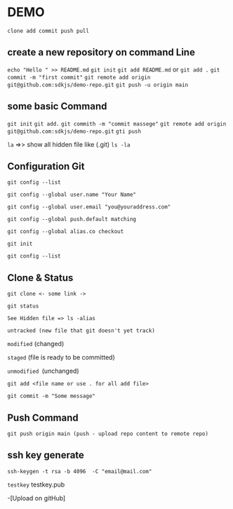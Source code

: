 # DEMO

`clone
add
commit
push
pull
`

## create a new repository on command Line

`echo "Hello " >> README.md`
`git init`
`git add README.md` or `git add .`
`git commit -m "first commit"`
`git remote add origin git@github.com:sdkjs/demo-repo.git`
`git push -u origin main`

## some basic Command

`git init`
`git add.`
`git commith -m "commit massege"`
`git remote add origin git@github.com:sdkjs/demo-repo.git`
`gti push`

`la` =>> show all hidden file like (.git)
`ls -la`

## Configuration Git

`git config --list`

`git config --global user.name "Your Name"`

`git config --global user.email "you@youraddress.com"`

`git config --global push.default matching`

`git config --global alias.co checkout`

`git init`

`git config --list`

## Clone & Status

`git clone <- some link ->`

`git status`

`See Hidden file => ls -alias`

`untracked (new file that git doesn't yet track)`

`modified` (changed)

`staged` (file is ready to be committed)

`unmodified `(unchanged)

`git add <file name or use . for all add file>`

`git commit -m "Some message"`

## Push Command

`git push origin main (push - upload repo content to remote repo)`

## ssh key generate

`ssh-keygen -t rsa -b 4096  -C "email@mail.com"`

`testkey`
testkey.pub

-[Upload on gitHub]
